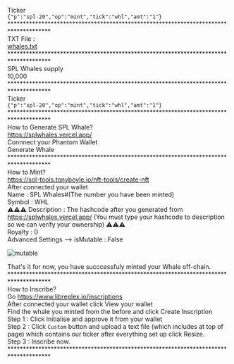 Ticker </br>
`{"p":"spl-20","op":"mint","tick":"whl","amt":"1"}` </br>
************************************************************************************* </br>
TXT File : </br>
[whales.txt](https://github.com/splwhales/splwhales/files/13493436/whales.txt) </br>
************************************************************************************* </br>
SPL Whales supply </br>
10,000 </br>
************************************************************************************* </br>
Ticker </br> 
`{"p":"spl-20","op":"mint","tick":"whl","amt":"1"}` </br>
************************************************************************************* </br>
How to Generate SPL Whale? </br>
https://splwhales.vercel.app/ </br>
Connnect your Phantom Wallet </br>
Generate Whale </br>
************************************************************************************* </br>
How to Mint? </br>
https://sol-tools.tonyboyle.io/nft-tools/create-nft </br>
After connected your wallet </br>
Name : SPL Whales#(The number you have been minted) </br>
Symbol : WHL </br>
⚠️⚠️⚠️ Description : The hashcode after you generated from https://splwhales.vercel.app/  (You must type your hashcode to description so we can verify your ownership) ⚠️⚠️⚠️ </br>
Royalty : 0 </br>
Advanced Settings --> isMutable : False </br>

![mutable](https://github.com/splwhales/splwhales/assets/152276920/bdd645f4-70d1-4853-80ca-24c91ba9ca7b) </br>

That's it for now, you have succcessfuly minted your Whale off-chain. </br>
************************************************************************************* </br>
How to Inscribe? </br>
Go https://www.libreplex.io/inscriptions </br>
After connected your wallet click View your wallet </br>
Find the whale you minted from the before and click Create Inscription </br>
Step 1 : Click Initialise and approve it from your wallet </br>
Step 2 : Click `Custom` button and upload a text file (which includes at top of page) which contains our ticker after everything set up click Resize. </br>
Step 3 : Inscribe now.  </br>
************************************************************************************* </br>


